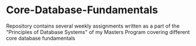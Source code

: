 # Core-Database-Fundamentals
Repository contains several weekly assignments written as a part of the "Principles of Database Systems" of my Masters Program covering different core database fundamentals 
